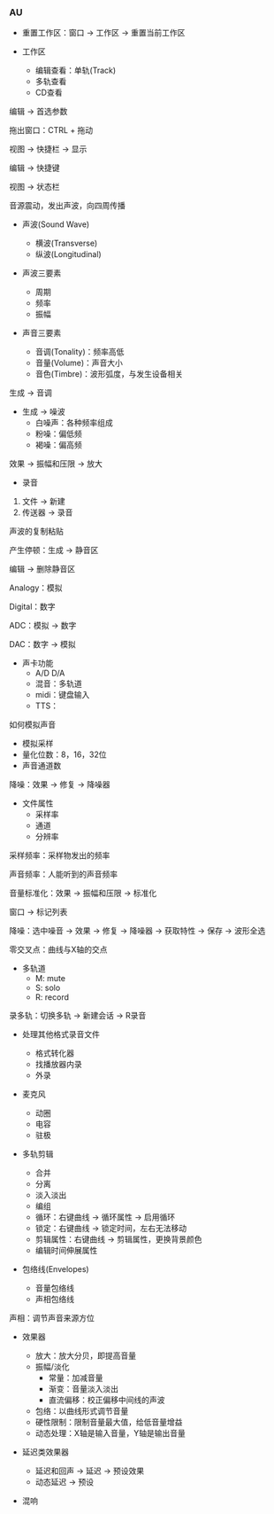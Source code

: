 ### AU

- 重置工作区：窗口 -> 工作区 -> 重置当前工作区

- 工作区
  - 编辑查看：单轨(Track)
  - 多轨查看
  - CD查看



编辑 -> 首选参数



拖出窗口：CTRL + 拖动



视图 -> 快捷栏 -> 显示



编辑 -> 快捷键



视图 -> 状态栏



音源震动，发出声波，向四周传播



- 声波(Sound Wave)
  - 横波(Transverse)
  - 纵波(Longitudinal)

- 声波三要素
  - 周期
  - 频率
  - 振幅

- 声音三要素
  - 音调(Tonality)：频率高低
  - 音量(Volume)：声音大小
  - 音色(Timbre)：波形弧度，与发生设备相关



生成 -> 音调



- 生成 -> 噪波
  - 白噪声：各种频率组成
  - 粉噪：偏低频
  - 褐噪：偏高频



效果 -> 振幅和压限  -> 放大



- 录音

1. 文件 -> 新建
2. 传送器 -> 录音



声波的复制粘贴



产生停顿：生成 -> 静音区



编辑 -> 删除静音区



Analogy：模拟

Digital：数字

ADC：模拟 -> 数字

DAC：数字 -> 模拟



- 声卡功能
  - A/D D/A
  - 混音：多轨道
  - midi：键盘输入
  - TTS：



如何模拟声音

- 模拟采样
- 量化位数：8，16，32位
- 声音通道数



降噪：效果 -> 修复 -> 降噪器



- 文件属性
  - 采样率
  - 通道
  - 分辨率



采样频率：采样物发出的频率

声音频率：人能听到的声音频率



音量标准化：效果 -> 振幅和压限 -> 标准化



窗口 -> 标记列表



降噪：选中噪音 -> 效果 -> 修复 -> 降噪器 -> 获取特性 -> 保存 -> 波形全选



零交叉点：曲线与X轴的交点



- 多轨道
  - M: mute
  - S: solo
  - R: record



录多轨：切换多轨 -> 新建会话 -> R录音



- 处理其他格式录音文件
  - 格式转化器
  - 找播放器内录
  - 外录



- 麦克风
  - 动圈
  - 电容
  - 驻极



- 多轨剪辑
  - 合并
  - 分离
  - 淡入淡出
  - 编组
  - 循环：右键曲线 -> 循环属性 -> 启用循环
  - 锁定：右键曲线 -> 锁定时间，左右无法移动
  - 剪辑属性：右键曲线 -> 剪辑属性，更换背景颜色
  - 编辑时间伸展属性



- 包络线(Envelopes)
  - 音量包络线
  - 声相包络线



声相：调节声音来源方位



- 效果器
  - 放大：放大分贝，即提高音量
  - 振幅/淡化
    - 常量：加减音量
    - 渐变：音量淡入淡出
    - 直流偏移：校正偏移中间线的声波
  - 包络：以曲线形式调节音量
  - 硬性限制：限制音量最大值，给低音量增益
  - 动态处理：X轴是输入音量，Y轴是输出音量



- 延迟类效果器
  - 延迟和回声 -> 延迟 -> 预设效果
  - 动态延迟 -> 预设

- 混响